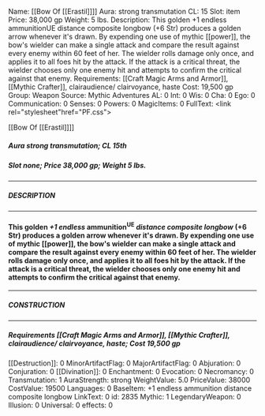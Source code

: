 Name: [[Bow Of [[Erastil]]]]
Aura: strong transmutation
CL: 15
Slot: item
Price: 38,000 gp
Weight: 5 lbs.
Description: This golden +1 endless ammunitionUE distance composite longbow (+6 Str) produces a golden arrow whenever it's drawn. By expending one use of mythic [[power]], the bow's wielder can make a single attack and compare the result against every enemy within 60 feet of her. The wielder rolls damage only once, and applies it to all foes hit by the attack. If the attack is a critical threat, the wielder chooses only one enemy hit and attempts to confirm the critical against that enemy.
Requirements: [[Craft Magic Arms and Armor]], [[Mythic Crafter]], clairaudience/ clairvoyance, haste
Cost: 19,500 gp
Group: Weapon
Source: Mythic Adventures
AL: 0
Int: 0
Wis: 0
Cha: 0
Ego: 0
Communication: 0
Senses: 0
Powers: 0
MagicItems: 0
FullText: <link rel="stylesheet"href="PF.css"><div class="heading"><p class="alignleft">[[Bow Of [[Erastil]]]]</p><div style="clear: both;"></div></div><div><h5><b>Aura </b>strong transmutation; <b>CL </b>15th</h5><h5><b>Slot </b>none; <b>Price </b>38,000 gp; <b>Weight </b>5 lbs.</h5></div><hr/><div><h5><b>DESCRIPTION</b></h5></div><hr/><div><h4><p>This golden <i>+1 endless</i> ammunition<sup>UE</sup> <i>distance composite longbow</i> (+6 Str) produces a golden arrow whenever it's drawn. By expending one use of mythic [[power]], the bow's wielder can make a single attack and compare the result against every enemy within 60 feet of her. The wielder rolls damage only once, and applies it to all foes hit by the attack. If the attack is a critical threat, the wielder chooses only one enemy hit and attempts to confirm the critical against that enemy.</p></h4></div><hr/><div><h5><b>CONSTRUCTION</b></h5></div><hr/><div><h5><b>Requirements </b>[[Craft Magic Arms and Armor]], [[Mythic Crafter]], <i>clairaudience/ clairvoyance</i>, <i>haste</i>; <b>Cost </b>19,500 gp</h5></div>
[[Destruction]]: 0
MinorArtifactFlag: 0
MajorArtifactFlag: 0
Abjuration: 0
Conjuration: 0
[[Divination]]: 0
Enchantment: 0
Evocation: 0
Necromancy: 0
Transmutation: 1
AuraStrength: strong
WeightValue: 5.0
PriceValue: 38000
CostValue: 19500
Languages: 0
BaseItem: +1 endless ammunition distance composite longbow
LinkText: 0
id: 2835
Mythic: 1
LegendaryWeapon: 0
Illusion: 0
Universal: 0
effects: 0
